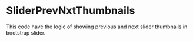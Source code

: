 # SliderPrevNxtThumbnails
This code have the logic of showing previous and next slider thumbnails in bootstrap slider.
